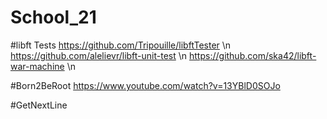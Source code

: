 # School_21

#libft
Tests
https://github.com/Tripouille/libftTester \n
https://github.com/alelievr/libft-unit-test \n
https://github.com/ska42/libft-war-machine \n

#Born2BeRoot
https://www.youtube.com/watch?v=13YBlD0SOJo

#GetNextLine

